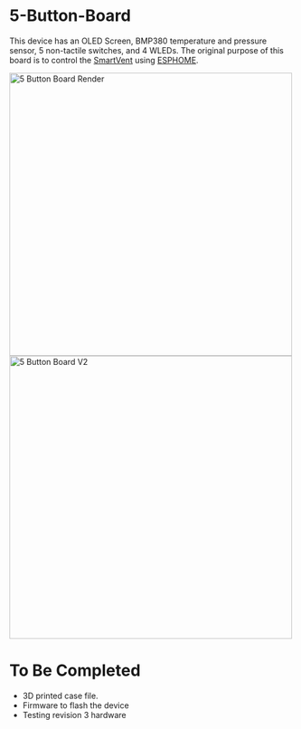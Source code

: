 # 5-Button-Board
This device has an OLED Screen, BMP380 temperature and pressure sensor, 5 non-tactile switches, and 4 WLEDs. The original purpose of this board is to control the [SmartVent](https://github.com/Therefore/SmartVent) using [ESPHOME](https://esphome.io/).

<img src="https://i.imgur.com/6EfdzXT.jpg" alt="5 Button Board Render" title="5 Button Board Render" width="500"/>
<img src="https://i.imgur.com/BdrHuo3.jpg" alt="5 Button Board V2" title="5 Button Board V2" width="500"/>

# To Be Completed
- 3D printed case file.
- Firmware to flash the device
- Testing revision 3 hardware
